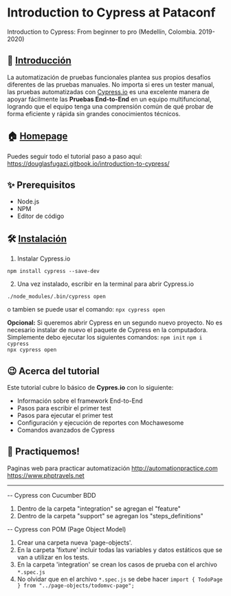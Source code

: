 # Introduction to Cypress at Pataconf
Introduction to Cypress: From beginner to pro (Medellín, Colombia. 2019-2020)

## 👋 [Introducción](https://douglasfugazi.gitbook.io/introduction-to-cypress/)
La automatización de pruebas funcionales plantea sus propios desafíos diferentes de las pruebas manuales. No importa si eres un tester manual, las pruebas automatizadas con [Cypress.io](https://www.cypress.io) es una excelente manera de apoyar fácilmente las **Pruebas End-to-End** en un equipo multifuncional, logrando que el equipo tenga una comprensión común de qué probar de forma eficiente y rápida sin grandes conocimientos técnicos.

## 🏠 [Homepage](https://douglasfugazi.gitbook.io/introduction-to-cypress/cypress/instalacion)
Puedes seguir todo el tutorial paso a paso aquí: https://douglasfugazi.gitbook.io/introduction-to-cypress/

## ✨ Prerequisitos
- Node.js
- NPM
- Editor de código

## 🛠 [Instalación](https://douglasfugazi.gitbook.io/introduction-to-cypress/cypress/instalacion)

1. Instalar Cypress.io

`npm install cypress --save-dev`

2. Una vez instalado, escribir en la terminal para abrir Cypress.io

`./node_modules/.bin/cypress open`  

o tambien se puede usar el comando: `npx cypress open`  

**Opcional:** Si queremos abrir Cypress en un segundo nuevo proyecto. No es necesario instalar de nuevo el paquete de Cypress en la computadora. Simplemente debo ejecutar los siguientes comandos:
`npm init`
`npm i cypress`  
`npx cypress open`

## 😉 Acerca del tutorial
Este tutorial cubre lo básico de **Cypres.io** con lo siguiente:
* Información sobre el framework End-to-End
* Pasos para escribir el primer test
* Pasos para ejecutar el primer test
* Configuración y ejecución de reportes con Mochawesome
* Comandos avanzados de Cypress

## 🤝 Practiquemos!
Paginas web para practicar automatización
http://automationpractice.com  
https://www.phptravels.net  

- - -
-- Cypress con Cucumber BDD
1. Dentro de la carpeta "integration" se agregan el "feature"  
2. Dentro de la carpeta "support" se agregan los "steps_definitions"  

-- Cypress con POM (Page Object Model)
1. Crear una carpeta nueva 'page-objects'.
2. En la carpeta 'fixture' incluir todas las variables y datos estáticos que se van a utilizar en los tests.
3. En la carpeta 'integration' se crean los casos de prueba con el archivo `*.spec.js`
4. No olvidar que en el archivo `*.spec.js` se debe hacer `import { TodoPage } from "../page-objects/todomvc-page";`


